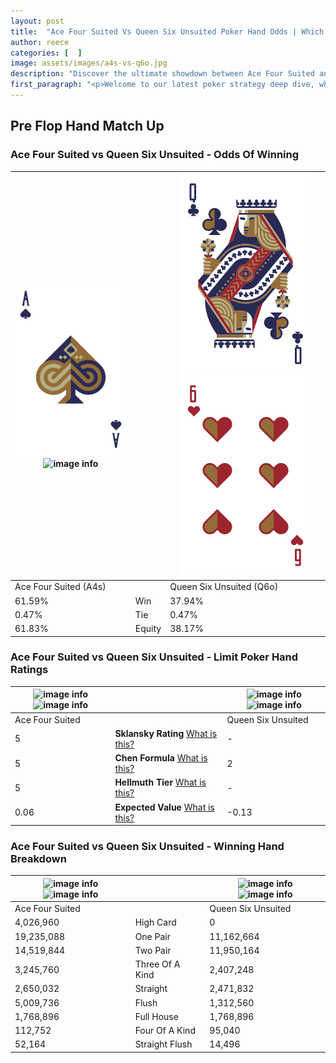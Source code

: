 ```yaml
---
layout: post
title:  "Ace Four Suited Vs Queen Six Unsuited Poker Hand Odds | Which Is The Better Hand In Poker? A Complete Guide"
author: reece
categories: [  ]
image: assets/images/a4s-vs-q6o.jpg
description: "Discover the ultimate showdown between Ace Four Suited and Queen Six Unsuited in poker! Uncover the odds, strategies, and scenarios where one hand triumphs over the other. Get ready to up your poker game with this thrilling analysis."
first_paragraph: "<p>Welcome to our latest poker strategy deep dive, where we're pitting two distinct hands against each other in a high-stakes showdown: Ace Four Suited vs Queen Six Unsuited.</p><p>In the dynamic world of poker, every decision counts, and knowing which hand holds the upper hand is key to your success at the table.</p><p>In this article, we'll dissect these two hands, explore the scenarios where one dominates the other, and equip you with the knowledge to make strategic choices that can tip the odds in your favor.</p><p>Get ready to unravel the intriguing dynamics of these poker hands and elevate your game to new heights.</p>"
---
```




[comment]: # (sp0)

## Pre Flop Hand Match Up

<div class="table hand-ratings" markdown="1"> 



### Ace Four Suited vs Queen Six Unsuited - Odds Of Winning


    
| ![image info](assets/images/hand1/a.png) ![image info](assets/images/hand1/4s.png) |  | ![image info](assets/images/hand2/q.png) ![image info](assets/images/hand2/6o.png) |
| -------- | -------- | -------- |
| Ace Four Suited (A4s) |  | Queen Six Unsuited (Q6o) |
| 61.59% | Win | 37.94% |
| 0.47% | Tie | 0.47% |
| 61.83% | Equity | 38.17% |




[comment]: # (sp1)



### Ace Four Suited vs Queen Six Unsuited - Limit Poker Hand Ratings


    
| ![image info](https://www.riverpairs.com/assets/images/hand1/a.png) ![image info](https://www.riverpairs.com/assets/images/hand1/4s.png) |  | ![image info](https://www.riverpairs.com/assets/images/hand2/q.png) ![image info](https://www.riverpairs.com/assets/images/hand2/6o.png) |
| -------- | -------- | -------- |
| Ace Four Suited |  | Queen Six Unsuited |
| 5 | **Sklansky Rating** [What is this?](/sklansky-rating-explained) | - |
| 5 | **Chen Formula** [What is this?](/chen-formula-explained) | 2 |
| 5 | **Hellmuth Tier** [What is this?](/Hellmuth-tier-explained) | - |
| 0.06 | **Expected Value** [What is this?](/expected-value-explained) | -0.13 |




[comment]: # (sp2)



### Ace Four Suited vs Queen Six Unsuited - Winning Hand Breakdown


    
| ![image info](https://www.riverpairs.com/assets/images/hand1/a.png) ![image info](https://www.riverpairs.com/assets/images/hand1/4s.png) |  | ![image info](https://www.riverpairs.com/assets/images/hand2/q.png) ![image info](https://www.riverpairs.com/assets/images/hand2/6o.png) |
| -------- | -------- | -------- |
| Ace Four Suited |  | Queen Six Unsuited |
| 4,026,960 | High Card | 0 |
| 19,235,088 | One Pair | 11,162,664 |
| 14,519,844 | Two Pair | 11,950,164 |
| 3,245,760 | Three Of A Kind | 2,407,248 |
| 2,650,032 | Straight | 2,471,832 |
| 5,009,736 | Flush | 1,312,560 |
| 1,768,896 | Full House | 1,768,896 |
| 112,752 | Four Of A Kind | 95,040 |
| 52,164 | Straight Flush | 14,496 |




[comment]: # (sp3)



</div>

[comment]: # (sp4)



[comment]: # (sp5)

